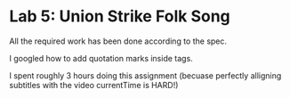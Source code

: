 # Lab 5: Union Strike Folk Song

All the required work has been done according to the spec.

I googled how to add quotation marks inside tags.

I spent roughly 3 hours doing this assignment (becuase perfectly alligning subtitles with the video currentTime is HARD!)